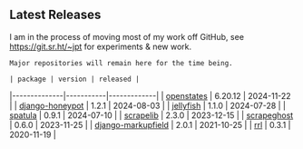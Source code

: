 ## Latest Releases
I am in the process of moving most of my work off GitHub, see <https://git.sr.ht/~jpt> for experiments & new work.
    
    Major repositories will remain here for the time being.
    
    | package | version | released |
|--------------|-----------|-------------|
| [openstates](https://github.com/openstates/) | 6.20.12 | 2024-11-22 |
| [django-honeypot](https://github.com/jamesturk/django-honeypot) | 1.2.1 | 2024-08-03 |
| [jellyfish](https://github.com/jamesturk/jellyfish) | 1.1.0 | 2024-07-28 |
| [spatula](https://github.com/jamesturk/spatula) | 0.9.1 | 2024-07-10 |
| [scrapelib](https://github.com/jamesturk/scrapelib) | 2.3.0 | 2023-12-15 |
| [scrapeghost](https://github.com/jamesturk/scrapeghost) | 0.6.0 | 2023-11-25 |
| [django-markupfield](https://github.com/jamesturk/django-markupfield) | 2.0.1 | 2021-10-25 |
| [rrl](https://github.com/jamesturk/rrl) | 0.3.1 | 2020-11-19 |
